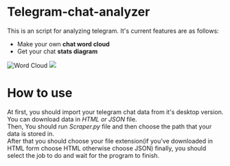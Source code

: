 # Telegram-chat-analyzer
This is an script for analyzing telegram. It's current features are as follows:
* Make your own **chat word cloud**
* Get your chat **stats diagram**  
<p float="left">  
  <img src="https://user-images.githubusercontent.com/60196448/94979067-9700a080-052d-11eb-90ab-c90d6b3060d2.png" alt="Word Cloud"/>  
  <img src="https://user-images.githubusercontent.com/60196448/94979068-98ca6400-052d-11eb-8277-a97a3b063935.png alt="Diagram"/>  
</p>  

# How to use
At first, you should import your telegram chat data from it's desktop version. You can download data in *HTML or JSON* file.  
Then, You should run *Scraper.py* file and then choose the path that your data is stored in.  
After that you should choose your file extension(if you've downloaded in HTML form choose HTML otherwise choose JSON)
finally, you should select the job to do and wait for the program to finish.  
